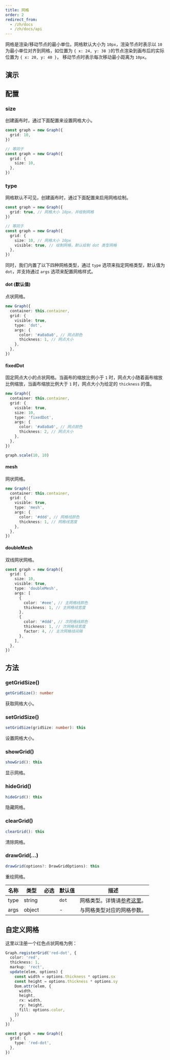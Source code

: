 ```yaml
---
title: 网格
order: 2
redirect_from:
  - /zh/docs
  - /zh/docs/api
---
```


网格是渲染/移动节点的最小单位。网格默认大小为 `10px`，渲染节点时表示以 `10` 为最小单位对齐到网格，如位置为 `{ x: 24, y: 38 }`的节点渲染到画布后的实际位置为 `{ x: 20, y: 40 }`， 移动节点时表示每次移动最小距离为 `10px`。

## 演示

<code id="api-graph-grid" src="@/src/api/grid/playground/index.tsx"></code>

## 配置

### size

创建画布时，通过下面配置来设置网格大小。

```ts
const graph = new Graph({
  grid: 10,
})

// 等同于
const graph = new Graph({
  grid: {
    size: 10,
  },
})
```

### type

网格默认不可见，创建画布时，通过下面配置来启用网格绘制。

```ts
const graph = new Graph({
  grid: true, // 网格大小 10px，并绘制网格
})

// 等同于
const graph = new Graph({
  grid: {
    size: 10, // 网格大小 10px
    visible: true, // 绘制网格，默认绘制 dot 类型网格
  },
})
```

同时，我们内置了以下四种网格类型，通过 `type` 选项来指定网格类型，默认值为 `dot`，并支持通过 `args` 选项来配置网格样式。

#### dot (默认值)

点状网格。

```ts
new Graph({
  container: this.container,
  grid: {
    visible: true,
    type: 'dot',
    args: {
      color: '#a0a0a0', // 网点颜色
      thickness: 1, // 网点大小
    },
  },
})
```

#### fixedDot

固定网点大小的点状网格。当画布的缩放比例小于 `1` 时，网点大小随着画布缩放比例缩放，当画布缩放比例大于 `1` 时，网点大小为给定的 `thickness` 的值。

```ts
new Graph({
  container: this.container,
  grid: {
    visible: true,
    size: 10,
    type: 'fixedDot',
    args: {
      color: '#a0a0a0', // 网点颜色
      thickness: 2, // 网点大小
    },
  },
})

graph.scale(10, 10)
```

#### mesh

网状网格。

```ts
new Graph({
  container: this.container,
  grid: {
    visible: true,
    type: 'mesh',
    args: {
      color: '#ddd', // 网格线颜色
      thickness: 1, // 网格线宽度
    },
  },
})
```

#### doubleMesh

双线网状网格。

```ts
const graph = new Graph({
  grid: {
    size: 10,
    visible: true,
    type: 'doubleMesh',
    args: [
      {
        color: '#eee', // 主网格线颜色
        thickness: 1, // 主网格线宽度
      },
      {
        color: '#ddd', // 次网格线颜色
        thickness: 1, // 次网格线宽度
        factor: 4, // 主次网格线间隔
      },
    ],
  },
})
```

## 方法

### getGridSize()

```ts
getGridSize(): number
```

获取网格大小。

### setGridSize()

```ts
setGridSize(gridSize: number): this
```

设置网格大小。

### showGrid()

```ts
showGrid(): this
```

显示网格。

### hideGrid()

```ts
hideGrid(): this
```

隐藏网格。

### clearGrid()

```ts
clearGrid(): this
```

清除网格。

### drawGrid(...)

```ts
drawGrid(options?: DrawGridOptions): this
```

重绘网格。

| 名称 | 类型 | 必选 | 默认值 | 描述 |
| --- | --- | :-: | --- | --- |
| type | string |  | `dot` | 网格类型。详情请[参考这里](/zh/docs/api/registry/grid)。 |
| args | object |  | - | 与网格类型对应的网格参数。 |

## 自定义网格

这里以注册一个红色点状网格为例：

```ts
Graph.registerGrid('red-dot', {
  color: 'red',
  thickness: 1,
  markup: 'rect',
  update(elem, options) {
    const width = options.thickness * options.sx
    const height = options.thickness * options.sy
    Dom.attr(elem, {
      width,
      height,
      rx: width,
      ry: height,
      fill: options.color,
    })
  },
})

const graph = new Graph({
  grid: {
    type: 'red-dot',
  },
})
```
